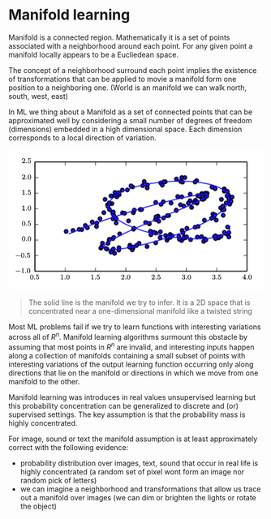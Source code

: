 # Manifold learning
Manifold is a connected region. Mathematically it is a set of points associated with a neighborhood around each point. For any given point a manifold locally appears to be a Eucliedean space.

The concept of a neighborhood surround each point implies the existence of transformations that can be applied to movie a manifold form one position to a neighboring one. (World is an manifold we can walk north, south, west, east)

In ML we thing about a Manifold as a set of connected points that can be approximated well by considering a small number of degrees of freedom (dimensions) embedded in a high dimensional space. Each dimension corresponds to a local direction of variation.

![](../.images/machine_learning/manifold.png)

> The solid line is the manifold we try to infer. It is a 2D space that is concentrated near a one-dimensional manifold like a twisted string

Most ML problems fail if we try to learn functions with interesting variations across all of $R^n$. Manifold learning algorithms surmount this obstacle by assuming that most points in $R^n$ are invalid, and interesting inputs happen along a collection of manifolds containing a small subset of points with interesting variations of the output learning function occurring only along directions that lie on the manifold or directions in which we move from one manifold to the other.

Manifold learning was introduces in real values unsupervised learning but this probability concentration can be generalized to discrete and (or) supervised settings. The key assumption is that the probability mass is highly concentrated.

For image, sound or text the manifold assumption is at least approximately correct with the following evidence:

* probability distribution over images, text, sound that occur in real life is highly concentrated (a random set of pixel wont form an image nor random pick of letters)
* we can imagine a neighborhood and transformations that allow us trace out a manifold over images (we can dim or brighten the lights or rotate the object)